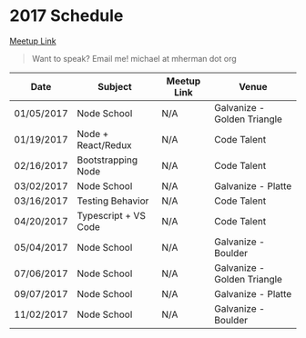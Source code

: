 # 2017 Schedule

[Meetup Link](http://www.meetup.com/Node-js-Denver-Boulder/)

> Want to speak? Email me! michael at mherman dot org

|    Date    | Subject                | Meetup Link | Venue           |
|------------|------------------------|-------------|-----------------|
| 01/05/2017 | Node School            | N/A | Galvanize - Golden Triangle |
| 01/19/2017 | Node + React/Redux     | N/A | Code Talent                 |
| 02/16/2017 | Bootstrapping Node     | N/A | Code Talent                 |
| 03/02/2017 | Node School            | N/A | Galvanize - Platte          |
| 03/16/2017 | Testing Behavior       | N/A | Code Talent                 |
| 04/20/2017 | Typescript + VS Code   | N/A | Code Talent                 |
| 05/04/2017 | Node School            | N/A | Galvanize - Boulder         |
| 07/06/2017 | Node School            | N/A | Galvanize - Golden Triangle |
| 09/07/2017 | Node School            | N/A | Galvanize - Platte          |
| 11/02/2017 | Node School            | N/A | Galvanize - Boulder         |
